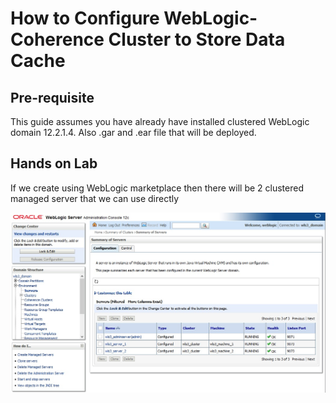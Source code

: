 # How to Configure WebLogic-Coherence Cluster to Store Data Cache

## Pre-requisite

This guide assumes you have already have installed clustered WebLogic domain 12.2.1.4. Also .gar and .ear file that will be deployed.

## Hands on Lab

If we create using WebLogic marketplace then there will be 2 clustered managed server that we can use directly

![alt text](tutorial/images/Coh01.jpg)
